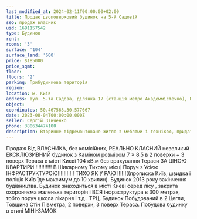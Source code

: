 ```yaml
---
last_modified_at: 2024-02-11T00:00:00+02:00
title: Продаю двоповерховий будинок на 5-й Садовій
seo: продаж власник
uid: 1691157542
type: Будинок
rent:
rooms: '3'
surface: '104'
surface_land: '600'
price: $185000
price_sqmt:
floor:
floors: '2'
parking: Прибудинкова територія
region:
location: м. Київ
address: вул. 5-та Садова, ділянка 17 (станція метро Академмістечко), Подільський район
object:
coordinates: 50.467563,30.577667
date: 2023-08-04T00:00:00.000Z
seller: Сергій Зінченко
phone: 380634474100
description: Вторинне відремонтоване житло з меблями і технікою, придатне для проживання
---
```


Продаж Від ВЛАСНИКА, без комісійних, РЕАЛЬНО КЛАСНИЙ невеликий ЕКСКЛЮЗИВНИЙ будинок з Каміном розміром 7 × 8.5 в 2 поверхи + 3 поверх Тераса в місті Києві 104 кВ.м без врахування Тераси ЗА ЦІНОЮ КВАРТИРИ !!!!!!!!!!! В Шикарному Тихому місці Поруч з Усією ІНФРАСТРУКТУРОЮ!!!!!!!!!!! ТИХО ЯК У РАЮ !!!!!!((прописка Київ; швидка і поліція Київ їде максимум до 10 хвилин). Будинок 2013 року закінчення будівництва. Будинок знаходиться в місті Києві серед лісу , закрита охороняєма маленька територія і ВСЯ інфраструктура в 300 метрах, тобто поруч школа лікарня і т.д . ТРЦ. Будинок Побудований в 2 Цегли, Товщина Стін Півметра, 2 поверхи, 3 поверх Тераса. Побудова будинку в стилі МІНІ-ЗАМОК
